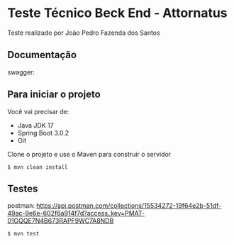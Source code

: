 # Teste Técnico Beck End - Attornatus

Teste realizado por João Pedro Fazenda dos Santos

## Documentação

swagger: 

## Para iniciar o projeto
Você vai precisar de: 

* Java JDK 17 
* Spring Boot 3.0.2
* Git

Clone o projeto e use o Maven para construir o servidor 

	$ mvn clean install
  
## Testes

postman: https://api.postman.com/collections/15534272-19f64e2b-51df-49ac-9e6e-602f6a914f7d?access_key=PMAT-01GQQE7N4B673RAPF9WC7A8NDB

	$ mvn test
  
